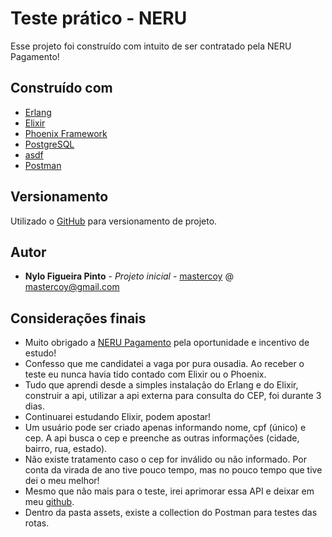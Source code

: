 

# Teste prático - NERU

Esse projeto foi construído com intuito de ser contratado pela NERU Pagamento!

## Construído com

* [Erlang](https://www.erlang.org/)
* [Elixir](https://elixir-lang.org/)
* [Phoenix Framework](https://www.phoenixframework.org/)
* [PostgreSQL](https://www.postgresql.org/)
* [asdf](https://github.com/asdf-vm/asdf)
* [Postman](https://www.postman.com/)

## Versionamento

Utilizado o  [GitHub](https://github.com/) para versionamento de projeto.


## Autor

* **Nylo Figueira Pinto** - *Projeto inicial* - [mastercoy](https://github.com/mastercoy) @ mastercoy@gmail.com

## Considerações finais


* Muito obrigado a [NERU Pagamento](https://www.neru.com.br/) pela oportunidade e incentivo de estudo!
* Confesso que me candidatei a vaga por pura ousadia. Ao receber o teste eu nunca havia tido contado com Elixir ou o Phoenix.
* Tudo que aprendi desde a simples instalação do Erlang e do Elixir, construir a api, utilizar a api externa para consulta do CEP, foi durante 3 dias.
* Continuarei estudando Elixir, podem apostar!
* Um usuário pode ser criado apenas informando nome, cpf (único) e cep. A api busca o cep e preenche as outras informações (cidade, bairro, rua, estado).
* Não existe tratamento caso o cep for inválido ou não informado. Por conta da virada de ano tive pouco tempo, mas no pouco tempo que tive dei o meu melhor!
* Mesmo que não mais para o teste, irei aprimorar essa API e deixar em meu [github](https://github.com/mastercoy).
* Dentro da pasta assets, existe a collection do Postman para testes das rotas.